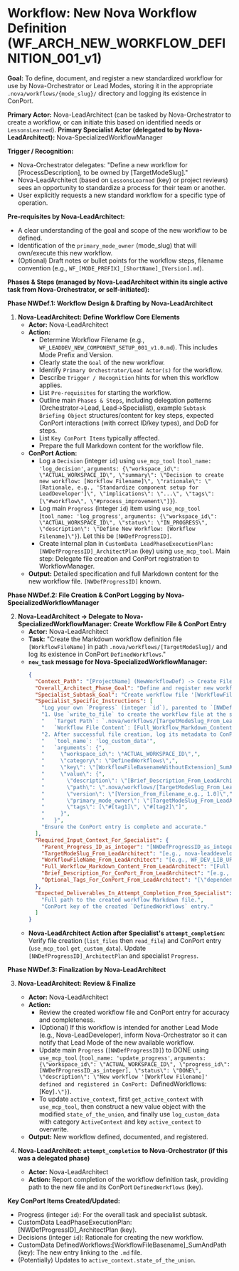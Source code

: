 # Workflow: New Nova Workflow Definition (WF_ARCH_NEW_WORKFLOW_DEFINITION_001_v1)

**Goal:** To define, document, and register a new standardized workflow for use by Nova-Orchestrator or Lead Modes, storing it in the appropriate `.nova/workflows/{mode_slug}/` directory and logging its existence in ConPort.

**Primary Actor:** Nova-LeadArchitect (can be tasked by Nova-Orchestrator to create a workflow, or can initiate this based on identified needs or `LessonsLearned`).
**Primary Specialist Actor (delegated to by Nova-LeadArchitect):** Nova-SpecializedWorkflowManager

**Trigger / Recognition:**
- Nova-Orchestrator delegates: "Define a new workflow for [ProcessDescription], to be owned by [TargetModeSlug]."
- Nova-LeadArchitect (based on `LessonsLearned` (key) or project reviews) sees an opportunity to standardize a process for their team or another.
- User explicitly requests a new standard workflow for a specific type of operation.

**Pre-requisites by Nova-LeadArchitect:**
- A clear understanding of the goal and scope of the new workflow to be defined.
- Identification of the `primary_mode_owner` (mode_slug) that will own/execute this new workflow.
- (Optional) Draft notes or bullet points for the workflow steps, filename convention (e.g., `WF_[MODE_PREFIX]_[ShortName]_[Version].md`).

**Phases & Steps (managed by Nova-LeadArchitect within its single active task from Nova-Orchestrator, or self-initiated):**

**Phase NWDef.1: Workflow Design & Drafting by Nova-LeadArchitect**

1.  **Nova-LeadArchitect: Define Workflow Core Elements**
    *   **Actor:** Nova-LeadArchitect
    *   **Action:**
        *   Determine Workflow Filename (e.g., `WF_LEADDEV_NEW_COMPONENT_SETUP_001_v1.0.md`). This includes Mode Prefix and Version.
        *   Clearly state the `Goal` of the new workflow.
        *   Identify `Primary Orchestrator/Lead Actor(s)` for the workflow.
        *   Describe `Trigger / Recognition` hints for when this workflow applies.
        *   List `Pre-requisites` for starting the workflow.
        *   Outline main `Phases & Steps`, including delegation patterns (Orchestrator->Lead, Lead->Specialist), example `Subtask Briefing Object` structures/content for key steps, expected ConPort interactions (with correct ID/key types), and DoD for steps.
        *   List `Key ConPort Items` typically affected.
        *   Prepare the full Markdown content for the workflow file.
    *   **ConPort Action:**
        *   Log a `Decision` (integer `id`) using `use_mcp_tool` (`tool_name: 'log_decision'`, `arguments: {\"workspace_id\": \"ACTUAL_WORKSPACE_ID\", \"summary\": \"Decision to create new workflow: [Workflow Filename]\", \"rationale\": \"[Rationale, e.g., 'Standardize component setup for LeadDeveloper']\", \"implications\": \"...\", \"tags\": [\"#workflow\", \"#process_improvement\"]}`).
        *   Log main `Progress` (integer `id`) item using `use_mcp_tool` (`tool_name: 'log_progress'`, `arguments: {\"workspace_id\": \"ACTUAL_WORKSPACE_ID\", \"status\": \"IN_PROGRESS\", \"description\": \"Define New Workflow: [Workflow Filename]\"}`). Let this be `[NWDefProgressID]`.
        *   Create internal plan in `CustomData LeadPhaseExecutionPlan:[NWDefProgressID]_ArchitectPlan` (key) using `use_mcp_tool`. Main step: Delegate file creation and ConPort registration to WorkflowManager.
    *   **Output:** Detailed specification and full Markdown content for the new workflow file. `[NWDefProgressID]` known.

**Phase NWDef.2: File Creation & ConPort Logging by Nova-SpecializedWorkflowManager**

2.  **Nova-LeadArchitect -> Delegate to Nova-SpecializedWorkflowManager: Create Workflow File & ConPort Entry**
    *   **Actor:** Nova-LeadArchitect
    *   **Task:** "Create the Markdown workflow definition file `[WorkflowFileName]` in path `.nova/workflows/[TargetModeSlug]/` and log its existence in ConPort `DefinedWorkflows`."
    *   **`new_task` message for Nova-SpecializedWorkflowManager:**
        ```json
        {
          "Context_Path": "[ProjectName] (NewWorkflowDef) -> Create File & Log (WorkflowManager)",
          "Overall_Architect_Phase_Goal": "Define and register new workflow: [Workflow Filename].",
          "Specialist_Subtask_Goal": "Create workflow file '[WorkflowFileName]' in path '.nova/workflows/[TargetModeSlug]/' and log to ConPort DefinedWorkflows.",
          "Specialist_Specific_Instructions": [
            "Log your own `Progress` (integer `id`), parented to `[NWDefProgressID_as_integer]`, using `use_mcp_tool` (`tool_name: 'log_progress'`, `arguments: {\"workspace_id\": \"ACTUAL_WORKSPACE_ID\", \"status\": \"IN_PROGRESS\", \"description\": \"Subtask: Create workflow file [WorkflowFileName]\", \"parent_id\": [NWDefProgressID_as_integer]} `).",
            "1. Use `write_to_file` to create the workflow file at the specified target path with the provided content.",
            "   `Target Path`: `.nova/workflows/[TargetModeSlug_From_LeadArchitect]/[WorkflowFileName_From_LeadArchitect]`.",
            "   `Workflow File Content`: [Full_Workflow_Markdown_Content_From_LeadArchitect].",
            "2. After successful file creation, log its metadata to ConPort using `use_mcp_tool`. The arguments for this call must be:",
            "   `tool_name`: 'log_custom_data'",
            "   `arguments`: {",
            "     \"workspace_id\": \"ACTUAL_WORKSPACE_ID\",",
            "     \"category\": \"DefinedWorkflows\",",
            "     \"key\": \"[WorkflowFileBasenameWithoutExtension]_SumAndPath\",",
            "     \"value\": {",
            "       \"description\": \"[Brief_Description_From_LeadArchitect]\",",
            "       \"path\": \".nova/workflows/[TargetModeSlug_From_LeadArchitect]/[WorkflowFileName_From_LeadArchitect]\",",
            "       \"version\": \"[Version_From_Filename_e.g., 1.0]\",",
            "       \"primary_mode_owner\": \"[TargetModeSlug_From_LeadArchitect]\",",
            "       \"tags\": [\"#[tag1]\", \"#[tag2]\"]",
            "     }",
            "   }",
            "Ensure the ConPort entry is complete and accurate."
          ],
          "Required_Input_Context_For_Specialist": {
            "Parent_Progress_ID_as_integer": "[NWDefProgressID_as_integer]",
            "TargetModeSlug_From_LeadArchitect": "[e.g., nova-leaddeveloper]",
            "WorkflowFileName_From_LeadArchitect": "[e.g., WF_DEV_LIB_UPGRADE_001_v1.0.md]",
            "Full_Workflow_Markdown_Content_From_LeadArchitect": "[Full Markdown text]",
            "Brief_Description_For_ConPort_From_LeadArchitect": "[e.g., 'Standard process for upgrading a project dependency.']",
            "Optional_Tags_For_ConPort_From_LeadArchitect": "[\"dependency_management\", \"upgrade\"]"
          },
          "Expected_Deliverables_In_Attempt_Completion_From_Specialist": [
            "Full path to the created workflow Markdown file.",
            "ConPort key of the created `DefinedWorkflows` entry."
          ]
        }
        ```
    *   **Nova-LeadArchitect Action after Specialist's `attempt_completion`:** Verify file creation (`list_files` then `read_file`) and ConPort entry (`use_mcp_tool` `get_custom_data`). Update `[NWDefProgressID]_ArchitectPlan` and specialist `Progress`.

**Phase NWDef.3: Finalization by Nova-LeadArchitect**

3.  **Nova-LeadArchitect: Review & Finalize**
    *   **Actor:** Nova-LeadArchitect
    *   **Action:**
        *   Review the created workflow file and ConPort entry for accuracy and completeness.
        *   (Optional) If this workflow is intended for another Lead Mode (e.g., Nova-LeadDeveloper), inform Nova-Orchestrator so it can notify that Lead Mode of the new available workflow.
        *   Update main `Progress` (`[NWDefProgressID]`) to DONE using `use_mcp_tool` (`tool_name: 'update_progress'`, `arguments: {\"workspace_id\": \"ACTUAL_WORKSPACE_ID\", \"progress_id\": [NWDefProgressID_as_integer], \"status\": \"DONE\", \"description\": \"New workflow '[Workflow Filename]' defined and registered in ConPort: `DefinedWorkflows:[Key]`.\"}`).
        *   To update `active_context`, first `get_active_context` with `use_mcp_tool`, then construct a new value object with the modified `state_of_the_union`, and finally use `log_custom_data` with category `ActiveContext` and key `active_context` to overwrite.
    *   **Output:** New workflow defined, documented, and registered.

4.  **Nova-LeadArchitect: `attempt_completion` to Nova-Orchestrator (if this was a delegated phase)**
    *   **Actor:** Nova-LeadArchitect
    *   **Action:** Report completion of the workflow definition task, providing path to the new file and its ConPort `DefinedWorkflows` (key).

**Key ConPort Items Created/Updated:**
- Progress (integer `id`): For the overall task and specialist subtask.
- CustomData LeadPhaseExecutionPlan:[NWDefProgressID]_ArchitectPlan (key).
- Decisions (integer `id`): Rationale for creating the new workflow.
- CustomData DefinedWorkflows:[WorkflowFileBasename]_SumAndPath (key): The new entry linking to the `.md` file.
- (Potentially) Updates to `active_context.state_of_the_union`.